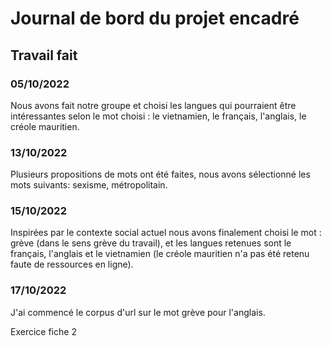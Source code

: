 # Journal de bord du projet encadré
## Travail fait 

### 05/10/2022
Nous avons fait notre groupe et choisi les langues qui pourraient être intéressantes selon le mot choisi : le vietnamien, le français, l'anglais, le créole mauritien. 

### 13/10/2022
Plusieurs propositions de mots ont été faites, nous avons sélectionné les mots suivants: sexisme, métropolitain. 

### 15/10/2022
Inspirées par le contexte social actuel nous avons finalement choisi le mot : grève (dans le sens grève du travail), et les langues retenues sont le français, l'anglais et le vietnamien (le créole mauritien n'a pas été retenu faute de ressources en ligne). 

### 17/10/2022
J'ai commencé le corpus d'url sur le mot grève pour l'anglais. 

Exercice fiche 2

